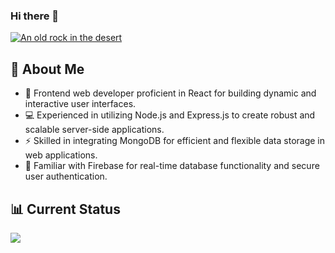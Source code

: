 ### Hi there 👋

[![An old rock in the desert](/Assests/Add%20a%20subheading.png "users identity")](https://i.ibb.co/x6vz0XQ/Add-a-subheading.png)



## 💫 About Me
- 🚀 Frontend web developer proficient in React for building dynamic and interactive user interfaces.
- 💻 Experienced in utilizing Node.js and Express.js to create robust and scalable server-side applications.
- ⚡ Skilled in integrating MongoDB for efficient and flexible data storage in web applications.
- 🔐 Familiar with Firebase for real-time database functionality and secure user authentication.


## 📊 Current Status

![](http://github-profile-summary-cards.vercel.app/api/cards/profile-details?username=juwel36&theme=dark)